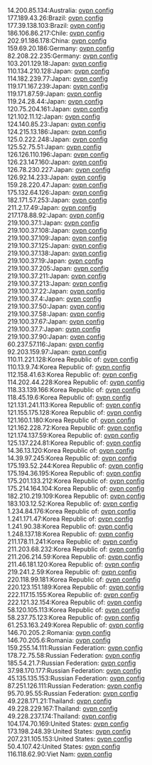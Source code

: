 14.200.85.134:Australia: [ovpn config](vpn/14_200_85_134.ovpn)  
177.189.43.26:Brazil: [ovpn config](vpn/177_189_43_26.ovpn)  
177.39.138.103:Brazil: [ovpn config](vpn/177_39_138_103.ovpn)  
186.106.86.217:Chile: [ovpn config](vpn/186_106_86_217.ovpn)  
202.91.186.178:China: [ovpn config](vpn/202_91_186_178.ovpn)  
159.69.20.186:Germany: [ovpn config](vpn/159_69_20_186.ovpn)  
82.208.22.235:Germany: [ovpn config](vpn/82_208_22_235.ovpn)  
103.201.129.18:Japan: [ovpn config](vpn/103_201_129_18.ovpn)  
110.134.210.128:Japan: [ovpn config](vpn/110_134_210_128.ovpn)  
114.182.239.77:Japan: [ovpn config](vpn/114_182_239_77.ovpn)  
119.171.167.239:Japan: [ovpn config](vpn/119_171_167_239.ovpn)  
119.171.87.59:Japan: [ovpn config](vpn/119_171_87_59.ovpn)  
119.24.28.44:Japan: [ovpn config](vpn/119_24_28_44.ovpn)  
120.75.204.161:Japan: [ovpn config](vpn/120_75_204_161.ovpn)  
121.102.11.12:Japan: [ovpn config](vpn/121_102_11_12.ovpn)  
124.140.85.23:Japan: [ovpn config](vpn/124_140_85_23.ovpn)  
124.215.13.186:Japan: [ovpn config](vpn/124_215_13_186.ovpn)  
125.0.222.248:Japan: [ovpn config](vpn/125_0_222_248.ovpn)  
125.52.75.51:Japan: [ovpn config](vpn/125_52_75_51.ovpn)  
126.126.110.196:Japan: [ovpn config](vpn/126_126_110_196.ovpn)  
126.23.147.160:Japan: [ovpn config](vpn/126_23_147_160.ovpn)  
126.78.230.227:Japan: [ovpn config](vpn/126_78_230_227.ovpn)  
126.92.14.233:Japan: [ovpn config](vpn/126_92_14_233.ovpn)  
159.28.220.47:Japan: [ovpn config](vpn/159_28_220_47.ovpn)  
175.132.64.126:Japan: [ovpn config](vpn/175_132_64_126.ovpn)  
182.171.57.253:Japan: [ovpn config](vpn/182_171_57_253.ovpn)  
211.2.17.49:Japan: [ovpn config](vpn/211_2_17_49.ovpn)  
217.178.88.92:Japan: [ovpn config](vpn/217_178_88_92.ovpn)  
219.100.37.1:Japan: [ovpn config](vpn/219_100_37_1.ovpn)  
219.100.37.108:Japan: [ovpn config](vpn/219_100_37_108.ovpn)  
219.100.37.109:Japan: [ovpn config](vpn/219_100_37_109.ovpn)  
219.100.37.125:Japan: [ovpn config](vpn/219_100_37_125.ovpn)  
219.100.37.138:Japan: [ovpn config](vpn/219_100_37_138.ovpn)  
219.100.37.19:Japan: [ovpn config](vpn/219_100_37_19.ovpn)  
219.100.37.205:Japan: [ovpn config](vpn/219_100_37_205.ovpn)  
219.100.37.211:Japan: [ovpn config](vpn/219_100_37_211.ovpn)  
219.100.37.213:Japan: [ovpn config](vpn/219_100_37_213.ovpn)  
219.100.37.22:Japan: [ovpn config](vpn/219_100_37_22.ovpn)  
219.100.37.4:Japan: [ovpn config](vpn/219_100_37_4.ovpn)  
219.100.37.50:Japan: [ovpn config](vpn/219_100_37_50.ovpn)  
219.100.37.58:Japan: [ovpn config](vpn/219_100_37_58.ovpn)  
219.100.37.67:Japan: [ovpn config](vpn/219_100_37_67.ovpn)  
219.100.37.7:Japan: [ovpn config](vpn/219_100_37_7.ovpn)  
219.100.37.90:Japan: [ovpn config](vpn/219_100_37_90.ovpn)  
60.237.57.116:Japan: [ovpn config](vpn/60_237_57_116.ovpn)  
92.203.159.97:Japan: [ovpn config](vpn/92_203_159_97.ovpn)  
110.11.221.128:Korea Republic of: [ovpn config](vpn/110_11_221_128.ovpn)  
110.13.9.74:Korea Republic of: [ovpn config](vpn/110_13_9_74.ovpn)  
112.158.41.63:Korea Republic of: [ovpn config](vpn/112_158_41_63.ovpn)  
114.202.44.228:Korea Republic of: [ovpn config](vpn/114_202_44_228.ovpn)  
118.33.139.166:Korea Republic of: [ovpn config](vpn/118_33_139_166.ovpn)  
118.45.19.6:Korea Republic of: [ovpn config](vpn/118_45_19_6.ovpn)  
121.131.241.113:Korea Republic of: [ovpn config](vpn/121_131_241_113.ovpn)  
121.155.175.128:Korea Republic of: [ovpn config](vpn/121_155_175_128.ovpn)  
121.160.1.180:Korea Republic of: [ovpn config](vpn/121_160_1_180.ovpn)  
121.162.228.72:Korea Republic of: [ovpn config](vpn/121_162_228_72.ovpn)  
121.174.137.59:Korea Republic of: [ovpn config](vpn/121_174_137_59.ovpn)  
125.137.224.81:Korea Republic of: [ovpn config](vpn/125_137_224_81.ovpn)  
14.36.13.120:Korea Republic of: [ovpn config](vpn/14_36_13_120.ovpn)  
14.39.97.245:Korea Republic of: [ovpn config](vpn/14_39_97_245.ovpn)  
175.193.52.244:Korea Republic of: [ovpn config](vpn/175_193_52_244.ovpn)  
175.194.36.195:Korea Republic of: [ovpn config](vpn/175_194_36_195.ovpn)  
175.201.133.212:Korea Republic of: [ovpn config](vpn/175_201_133_212.ovpn)  
175.214.164.104:Korea Republic of: [ovpn config](vpn/175_214_164_104.ovpn)  
182.210.219.109:Korea Republic of: [ovpn config](vpn/182_210_219_109.ovpn)  
183.103.12.52:Korea Republic of: [ovpn config](vpn/183_103_12_52.ovpn)  
1.234.84.176:Korea Republic of: [ovpn config](vpn/1_234_84_176.ovpn)  
1.241.171.47:Korea Republic of: [ovpn config](vpn/1_241_171_47.ovpn)  
1.241.90.38:Korea Republic of: [ovpn config](vpn/1_241_90_38.ovpn)  
1.248.137.18:Korea Republic of: [ovpn config](vpn/1_248_137_18.ovpn)  
211.178.11.241:Korea Republic of: [ovpn config](vpn/211_178_11_241.ovpn)  
211.203.68.232:Korea Republic of: [ovpn config](vpn/211_203_68_232.ovpn)  
211.206.214.59:Korea Republic of: [ovpn config](vpn/211_206_214_59.ovpn)  
211.46.181.120:Korea Republic of: [ovpn config](vpn/211_46_181_120.ovpn)  
219.241.2.59:Korea Republic of: [ovpn config](vpn/219_241_2_59.ovpn)  
220.118.99.181:Korea Republic of: [ovpn config](vpn/220_118_99_181.ovpn)  
220.123.151.189:Korea Republic of: [ovpn config](vpn/220_123_151_189.ovpn)  
222.117.15.155:Korea Republic of: [ovpn config](vpn/222_117_15_155.ovpn)  
222.121.32.154:Korea Republic of: [ovpn config](vpn/222_121_32_154.ovpn)  
58.120.105.113:Korea Republic of: [ovpn config](vpn/58_120_105_113.ovpn)  
58.237.75.123:Korea Republic of: [ovpn config](vpn/58_237_75_123.ovpn)  
61.253.163.249:Korea Republic of: [ovpn config](vpn/61_253_163_249.ovpn)  
146.70.205.2:Romania: [ovpn config](vpn/146_70_205_2.ovpn)  
146.70.205.6:Romania: [ovpn config](vpn/146_70_205_6.ovpn)  
159.255.14.111:Russian Federation: [ovpn config](vpn/159_255_14_111.ovpn)  
178.72.75.58:Russian Federation: [ovpn config](vpn/178_72_75_58.ovpn)  
185.54.21.7:Russian Federation: [ovpn config](vpn/185_54_21_7.ovpn)  
37.98.170.177:Russian Federation: [ovpn config](vpn/37_98_170_177.ovpn)  
45.135.135.153:Russian Federation: [ovpn config](vpn/45_135_135_153.ovpn)  
87.251.126.111:Russian Federation: [ovpn config](vpn/87_251_126_111.ovpn)  
95.70.95.55:Russian Federation: [ovpn config](vpn/95_70_95_55.ovpn)  
49.228.171.21:Thailand: [ovpn config](vpn/49_228_171_21.ovpn)  
49.228.229.167:Thailand: [ovpn config](vpn/49_228_229_167.ovpn)  
49.228.237.174:Thailand: [ovpn config](vpn/49_228_237_174.ovpn)  
104.174.70.169:United States: [ovpn config](vpn/104_174_70_169.ovpn)  
173.198.248.39:United States: [ovpn config](vpn/173_198_248_39.ovpn)  
207.231.105.153:United States: [ovpn config](vpn/207_231_105_153.ovpn)  
50.4.107.42:United States: [ovpn config](vpn/50_4_107_42.ovpn)  
116.118.62.90:Viet Nam: [ovpn config](vpn/116_118_62_90.ovpn)  
